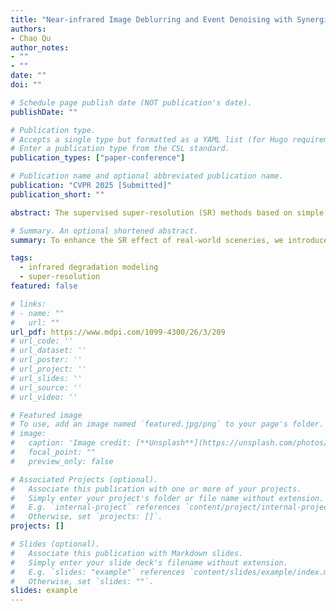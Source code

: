 ```yaml
---
title: "Near-infrared Image Deblurring and Event Denoising with Synergistic Neuromorphic Imaging"
authors:
- Chao Qu
author_notes:
- ""
- ""
date: ""
doi: ""

# Schedule page publish date (NOT publication's date).
publishDate: ""

# Publication type.
# Accepts a single type but formatted as a YAML list (for Hugo requirements).
# Enter a publication type from the CSL standard.
publication_types: ["paper-conference"]

# Publication name and optional abbreviated publication name.
publication: "CVPR 2025 [Submitted]"
publication_short: ""

abstract: The supervised super-resolution (SR) methods based on simple degradation assumptions (e.g., bicubic downsampling) have unsatisfactory generalization ability on real-world thermal images. To enhance the SR effect of real-world sceneries, we introduce an unsupervised SR framework for thermal images, incorporating degradation modeling and corresponding SR. Inspired by the physical prior that high frequency affects details and low frequency affects thermal contrast, we propose a frequency-aware degradation model, named TFADGAN. The model achieves image quality migration between thermal detectors of different resolutions by degrading different frequency components of the image from high-resolution (HR) to low-resolution (LR). Specifically, by adversarial learning with unpaired LR thermal images, the complex degradation processes of HR thermal images at low and high frequencies are modeled separately. Benefiting from the thermal characteristics mined from real-world images, the degraded images generated by TFADGAN are similar to LR thermal ones in terms of detail and contrast. Then, the SR model is trained based on the pseudo-paired data consisting of degraded images and HR images. Extensive experimental results demonstrate that the degraded images generated by TFADGAN provide reliable alternatives to real-world LR thermal images.

# Summary. An optional shortened abstract.
summary: To enhance the SR effect of real-world sceneries, we introduce an unsupervised SR framework for thermal images, incorporating degradation modeling and corresponding SR.

tags:
  - infrared degradation modeling
  - super-resolution
featured: false

# links:
# - name: ""
#   url: ""
url_pdf: https://www.mdpi.com/1099-4300/26/3/209
# url_code: ''
# url_dataset: ''
# url_poster: ''
# url_project: ''
# url_slides: ''
# url_source: ''
# url_video: ''

# Featured image
# To use, add an image named `featured.jpg/png` to your page's folder. 
# image:
#   caption: 'Image credit: [**Unsplash**](https://unsplash.com/photos/jdD8gXaTZsc)'
#   focal_point: ""
#   preview_only: false

# Associated Projects (optional).
#   Associate this publication with one or more of your projects.
#   Simply enter your project's folder or file name without extension.
#   E.g. `internal-project` references `content/project/internal-project/index.md`.
#   Otherwise, set `projects: []`.
projects: []

# Slides (optional).
#   Associate this publication with Markdown slides.
#   Simply enter your slide deck's filename without extension.
#   E.g. `slides: "example"` references `content/slides/example/index.md`.
#   Otherwise, set `slides: ""`.
slides: example
---
```


<!-- {{% callout note %}}
Click the *Cite* button above to demo the feature to enable visitors to import publication metadata into their reference management software.
{{% /callout %}}

{{% callout note %}}
Create your slides in Markdown - click the *Slides* button to check out the example.
{{% /callout %}} -->

<!-- Add the publication's **full text** or **supplementary notes** here. You can use rich formatting such as including [code, math, and images](https://docs.hugoblox.com/content/writing-markdown-latex/). -->
